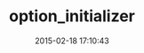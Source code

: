 ---
layout: post
title:  "option_initializer"
repo:   "junegunn/option_initializer"
date:   2015-02-18 17:10:43
gemurl: https://github.com/junegunn/option_initializer
---